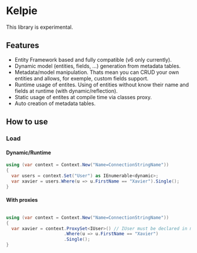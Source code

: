 # Kelpie

This library is experimental.

## Features

- Entity Framework based and fully compatible (v6 only currently).
- Dynamic model (entities, fields, ...) generation from metadata tables. 
- Metadata/model manipulation. Thats mean you can CRUD your own entities and allows, for exemple, custom fields support.
- Runtime usage of entites. Using of entities without know their name and fields at runtime (with dynamic/reflection).
- Static usage of entites at compile time via classes proxy.
- Auto creation of metadata tables.

## How to use

### Load
#### Dynamic/Runtime
```csharp
using (var context = Context.New("Name=ConnectionStringName"))
{
  var users = context.Set("User") as IEnumerable<dynamic>;
  var xavier = users.Where(u => u.FirstName == "Xavier").Single();
}
```
#### With proxies

```csharp

using (var context = Context.New("Name=ConnectionStringName"))
{
  var xavier = context.ProxySet<IUser>() // IUser must be declared in metadata
                      .Where(u => u.FirstName == "Xavier")
                      .Single();
}
```
